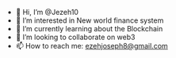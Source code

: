 - 👋 Hi, I’m @Jezeh10
- 👀 I’m interested in New world finance system
- 🌱 I’m currently learning about the Blockchain
- 💞️ I’m looking to collaborate on web3
- 📫 How to reach me: ezehjoseph8@gmail.com

<!---
Jezeh10/Jezeh10 is a ✨ special ✨ repository because its `README.md` (this file) appears on your GitHub profile.
You can click the Preview link to take a look at your changes.
--->
